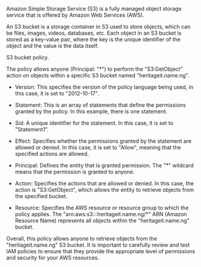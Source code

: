 Amazon Simple Storage Service (S3) is a fully managed object storage service that is offered by Amazon Web Services (AWS). 

An S3 bucket is a storage container in S3 used to store objects, which can be files, images, videos, databases, etc. Each object in an S3 bucket is stored as a key-value pair, where the key is the unique identifier of the object and the value is the data itself.

S3 bucket policy.

The policy allows anyone (Principal: "*") to perform the "S3:GetObject" action on objects within a specific S3 bucket named "heritageit.name.ng".

- Version: This specifies the version of the policy language being used, in this case, it is set to "2012-10-17".

- Statement: This is an array of statements that define the permissions granted by the policy. In this example, there is one statement.

- Sid: A unique identifier for the statement. In this case, it is set to "Statement1".

- Effect: Specifies whether the permissions granted by the statement are allowed or denied. In this case, it is set to "Allow", meaning that the specified actions are allowed.

- Principal: Defines the entity that is granted permission. The "*" wildcard means that the permission is granted to anyone.

- Action: Specifies the actions that are allowed or denied. In this case, the action is "S3:GetObject", which allows the entity to retrieve objects from the specified bucket.

- Resource: Specifies the AWS resource or resource group to which the policy applies. The "arn:aws:s3:::heritageit.name.ng/*" ARN (Amazon Resource Name) represents all objects within the "heritageit.name.ng" bucket.

Overall, this policy allows anyone to retrieve objects from the "heritageit.name.ng" S3 bucket. It is important to carefully review and test IAM policies to ensure that they provide the appropriate level of permissions and security for your AWS resources.
